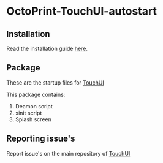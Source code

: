 # OctoPrint-TouchUI-autostart

## Installation

Read the installation guide [here](https://github.com/BillyBlaze/OctoPrint-TouchUI/wiki/Setup).


## Package

These are the startup files for [TouchUI](https://github.com/BillyBlaze/OctoPrint-TouchUI)

This package contains:
 1. Deamon script
 1. xinit script
 1. Splash screen 
 
## Reporting issue's
 
Report issue's on the main repository of [TouchUI](https://github.com/BillyBlaze/OctoPrint-TouchUI)
